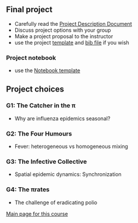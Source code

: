 ## Final project

- Carefully read the [Project Description Document](4mbp_2018.pdf)
- Discuss project options with your group
- Make a project proposal to the instructor
- use the project [template](ProjectTemplate2018.tex) and [bib file](project.bib) if you wish

### Project notebook

- use the [Notebook template](ProjectNotebookTemplate2018.Rnw)

## Project choices

### G1: The Catcher in the π

- Why are influenza epidemics seasonal?

### G2: The Four Humours

- Fever: heterogeneous vs homogeneous mixing

### G3: The Infective Collective

- Spatial epidemic dynamics: Synchronization

### G4: The πrates

- The challenge of eradicating polio

[Main page for this course](..)
